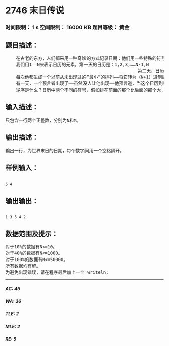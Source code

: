 # 2746 末日传说   
### 时间限制： 1 s     空间限制： 16000 KB     题目等级： 黄金  
## 题目描述：  

<pre>
    在古老的东方，人们都采用一种奇妙的方式记录日期：他们用一些特殊的符号来表示从1开始的连续整数，1表示最小而N表示最大。创世纪的第一天，日历就被赋予了生命，它自动的开始计数，就像排列在不断地增加。
    我们用1——N来表示日历的元素，第一天的日历是：1,2,3,……N-1,N
                                                  第二天，日历自动变为1,2,3,……N,N-1
    每次他都生成一个以前从未出现过的“最小”的排列——将它转为（N+1）进制后数的数值最小。
    有一天，一个预言者出现了——虽然没人让他出现——他预言道，当这个日历到达某个上帝安排的时刻（……），这个世界就会崩溃……他还预言，假如一个某一个日子的逆序到达一个指定数值M时，世界末日将来临。
    逆序是什么？日历中两个不同的符号，假如排在前面的那个比后面的那个大，就是一个逆序（不一定相邻）。人们期待一个贤者来预见那一天。
</pre>
  
  
## 输入描述：  

<pre>
只包含一行两个正整数，分别为N和M。
</pre>
  
  
## 输出描述：  

<pre>
输出一行，为世界末日的日期，每个数字间用一个空格隔开。
</pre>
  
  
## 样例输入：  

<pre><code>
5 4
</code></pre>
  
  
## 输出输出：  

<pre><code>
1 3 5 4 2
</code></pre>
  
  
## 数据范围及提示：  

<pre>
对于10%的数据有N<=10。
对于40%的数据有N<=1000。
对于100%的数据有N<=50000。
所有数据均有解。
为避免出现错误，请在程序最后加上一个 writeln;
</pre>
  
  
***  

##### AC: 45  
##### WA: 36  
##### TLE: 2  
##### MLE: 2  
##### RE: 5  
